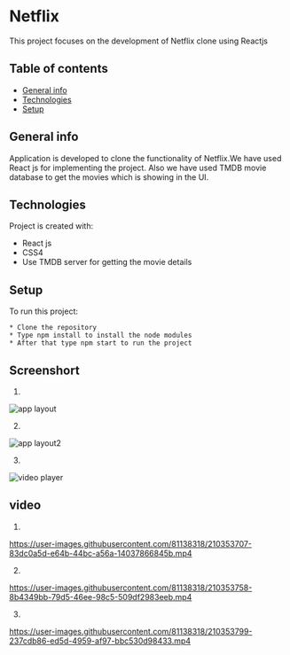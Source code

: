 # Netflix

This project focuses on the development of Netflix clone using Reactjs

## Table of contents

- [General info](#general-info)
- [Technologies](#technologies)
- [Setup](#setup)

## General info

Application is developed to clone the functionality of Netflix.We have used React js for implementing the project.
Also we have used TMDB movie database to get the movies which is showing in the UI.

## Technologies

Project is created with:

- React js
- CSS4
- Use TMDB server for getting the movie details

## Setup

To run this project:

```
* Clone the repository
* Type npm install to install the node modules
* After that type npm start to run the project
```

## Screenshort
1.
![app layout](https://user-images.githubusercontent.com/81138318/210352223-eacc4a40-f3e3-4851-9e31-80783ad105eb.png)

2.
![app layout2](https://user-images.githubusercontent.com/81138318/210352295-0fa6e3f5-be05-4607-a5de-36578fa7cc54.png)

3.
![video player](https://user-images.githubusercontent.com/81138318/210352309-1717c014-4001-4edd-8fd6-3c07690ec217.png)

## video
1.
https://user-images.githubusercontent.com/81138318/210353707-83dc0a5d-e64b-44bc-a56a-14037866845b.mp4

2.
https://user-images.githubusercontent.com/81138318/210353758-8b4349bb-79d5-46ee-98c5-509df2983eeb.mp4

3.
https://user-images.githubusercontent.com/81138318/210353799-237cdb86-ed5d-4959-af97-bbc530d98433.mp4

